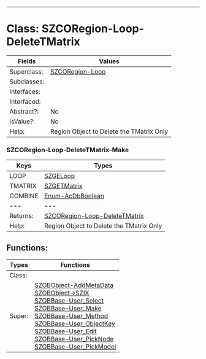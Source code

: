---------

# Class:	SZCORegion-Loop-DeleteTMatrix

| Fields | Values |
| --------- | --------- |
| Superclass: | [SZCORegion-Loop](SZCORegion-Loop.html) |
| Subclasses: |  |
| Interfaces: |  |
| Interfaced: |  |
| Abstract?: | No |
| isValue?: | No |
| Help: | Region Object to Delete the TMatrix Only |

### SZCORegion-Loop-DeleteTMatrix-Make

| Keys | Types |
| --------- | --------- |
| LOOP | [SZGELoop](SZGELoop.html) |
| TMATRIX | [SZGETMatrix](SZGETMatrix.html) |
| COMBINE | [Enum-AcDbBoolean](Enum-AcDbBoolean.html) |
| **---** | **---** |
| Returns: | [SZCORegion-Loop-DeleteTMatrix](SZCORegion-Loop-DeleteTMatrix.html) |
| Help: | Region Object to Delete the TMatrix Only |


## Functions:

| Types | Functions |
| --------- | --------- |
| Class: |  |
| Super: | [SZOBObject-AddMetaData](SZOBObject.html) <br> [SZOBObject->SZIX](SZOBObject.html) <br> [SZOBBase-User_Select](SZOBBase.html) <br> [SZOBBase-User_Make](SZOBBase.html) <br> [SZOBBase-User_Method](SZOBBase.html) <br> [SZOBBase-User_ObjectKey](SZOBBase.html) <br> [SZOBBase-User_Edit](SZOBBase.html) <br> [SZOBBase-User_PickNode](SZOBBase.html) <br> [SZOBBase-User_PickModel](SZOBBase.html) |


